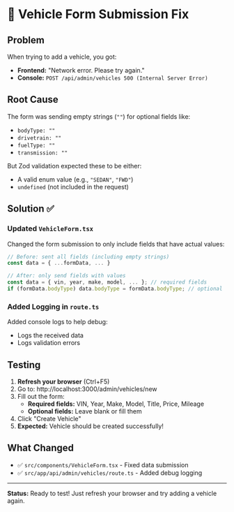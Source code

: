 # 🔧 Vehicle Form Submission Fix

## Problem
When trying to add a vehicle, you got:
- **Frontend:** "Network error. Please try again."
- **Console:** `POST /api/admin/vehicles 500 (Internal Server Error)`

## Root Cause
The form was sending empty strings (`""`) for optional fields like:
- `bodyType: ""`
- `drivetrain: ""`
- `fuelType: ""`
- `transmission: ""`

But Zod validation expected these to be either:
- A valid enum value (e.g., `"SEDAN"`, `"FWD"`)
- `undefined` (not included in the request)

## Solution ✅

### Updated `VehicleForm.tsx`
Changed the form submission to only include fields that have actual values:

```typescript
// Before: sent all fields (including empty strings)
const data = { ...formData, ... }

// After: only send fields with values
const data = { vin, year, make, model, ... }; // required fields
if (formData.bodyType) data.bodyType = formData.bodyType; // optional
```

### Added Logging in `route.ts`
Added console logs to help debug:
- Logs the received data
- Logs validation errors

## Testing

1. **Refresh your browser** (Ctrl+F5)
2. Go to: http://localhost:3000/admin/vehicles/new
3. Fill out the form:
   - **Required fields:** VIN, Year, Make, Model, Title, Price, Mileage
   - **Optional fields:** Leave blank or fill them
4. Click "Create Vehicle"
5. **Expected:** Vehicle should be created successfully!

## What Changed
- ✅ `src/components/VehicleForm.tsx` - Fixed data submission
- ✅ `src/app/api/admin/vehicles/route.ts` - Added debug logging

---

**Status:** Ready to test! Just refresh your browser and try adding a vehicle again.

